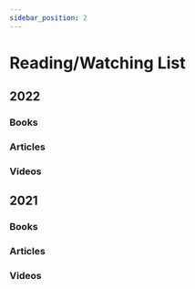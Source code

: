 ```yaml
---
sidebar_position: 2
---
```


# Reading/Watching List

## 2022

### Books

### Articles

### Videos

## 2021

### Books

### Articles

### Videos
